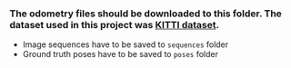 ### The odometry files should be downloaded to this folder. The dataset used in this project was [KITTI dataset](http://www.cvlibs.net/datasets/kitti/eval_odometry.php).
* Image sequences have to be saved to `sequences` folder
* Ground truth poses have to be saved to `poses` folder